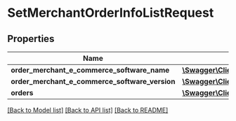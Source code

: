 # SetMerchantOrderInfoListRequest

## Properties
Name | Type | Description | Notes
------------ | ------------- | ------------- | -------------
**order_merchant_e_commerce_software_name** | [**\Swagger\Client\Model\OrderMerchantECommerceSoftwareName**](OrderMerchantECommerceSoftwareName.md) |  | [optional] 
**order_merchant_e_commerce_software_version** | [**\Swagger\Client\Model\OrderMerchantECommerceSoftwareVersion**](OrderMerchantECommerceSoftwareVersion.md) |  | [optional] 
**orders** | [**\Swagger\Client\Model\SetMerchantOrderInfoListRequestItem[]**](SetMerchantOrderInfoListRequestItem.md) |  | 

[[Back to Model list]](../README.md#documentation-for-models) [[Back to API list]](../README.md#documentation-for-api-endpoints) [[Back to README]](../README.md)



